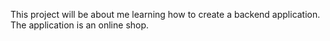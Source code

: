 This project will be about me learning how to create a backend application. The application is an online shop. 